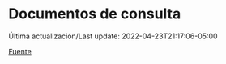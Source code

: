 # Documentos de consulta

Última actualización/Last update: 2022-04-23T21:17:06-05:00

 [Fuente](https://coronavirus.gob.mx/documentos-de-consulta/)
